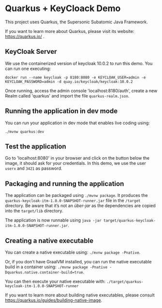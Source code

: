 # Quarkus + KeyCloack Demo

This project uses Quarkus, the Supersonic Subatomic Java Framework.

If you want to learn more about Quarkus, please visit its website: https://quarkus.io/ .

## KeyCloak Server

We use the containerized version of keycloak 10.0.2 to run this demo. 
You can run one executing:
```
docker run --name keycloak -p 8180:8080 -e KEYCLOAK_USER=admin -e KEYCLOAK_PASSWORD=admin -d quay.io/keycloak/keycloak:10.0.2
```

Once running, access the admin console 'localhost:8180/auth', create a new Realm called 'quarkus' and import the file `quarkus-realm.json`.

## Running the application in dev mode

You can run your application in dev mode that enables live coding using:
```
./mvnw quarkus:dev
```

## Test the application

Go to 'localhost:8080' in your browser and click on the button below the image, it should ask for your credentials.
In this demo, we use the user `userx` and `3421` as password.

## Packaging and running the application

The application can be packaged using `./mvnw package`.
It produces the `quarkus-keycloak-itm-1.0.0-SNAPSHOT-runner.jar` file in the `/target` directory.
Be aware that it’s not an _über-jar_ as the dependencies are copied into the `target/lib` directory.

The application is now runnable using `java -jar target/quarkus-keycloak-itm-1.0.0-SNAPSHOT-runner.jar`.

## Creating a native executable

You can create a native executable using: `./mvnw package -Pnative`.

Or, if you don't have GraalVM installed, you can run the native executable build in a container using: `./mvnw package -Pnative -Dquarkus.native.container-build=true`.

You can then execute your native executable with: `./target/quarkus-keycloak-itm-1.0.0-SNAPSHOT-runner`

If you want to learn more about building native executables, please consult https://quarkus.io/guides/building-native-image.
